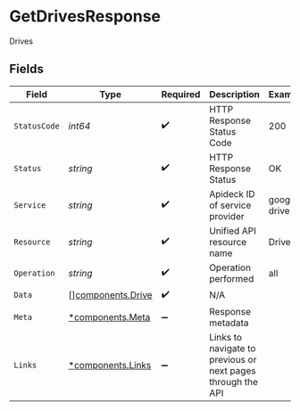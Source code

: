 # GetDrivesResponse

Drives


## Fields

| Field                                                       | Type                                                        | Required                                                    | Description                                                 | Example                                                     |
| ----------------------------------------------------------- | ----------------------------------------------------------- | ----------------------------------------------------------- | ----------------------------------------------------------- | ----------------------------------------------------------- |
| `StatusCode`                                                | *int64*                                                     | :heavy_check_mark:                                          | HTTP Response Status Code                                   | 200                                                         |
| `Status`                                                    | *string*                                                    | :heavy_check_mark:                                          | HTTP Response Status                                        | OK                                                          |
| `Service`                                                   | *string*                                                    | :heavy_check_mark:                                          | Apideck ID of service provider                              | google-drive                                                |
| `Resource`                                                  | *string*                                                    | :heavy_check_mark:                                          | Unified API resource name                                   | Drives                                                      |
| `Operation`                                                 | *string*                                                    | :heavy_check_mark:                                          | Operation performed                                         | all                                                         |
| `Data`                                                      | [][components.Drive](../../models/components/drive.md)      | :heavy_check_mark:                                          | N/A                                                         |                                                             |
| `Meta`                                                      | [*components.Meta](../../models/components/meta.md)         | :heavy_minus_sign:                                          | Response metadata                                           |                                                             |
| `Links`                                                     | [*components.Links](../../models/components/links.md)       | :heavy_minus_sign:                                          | Links to navigate to previous or next pages through the API |                                                             |